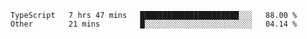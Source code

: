 <!--START_SECTION:waka-->

```text
TypeScript   7 hrs 47 mins   ██████████████████████░░░   88.00 %
Other        21 mins         █░░░░░░░░░░░░░░░░░░░░░░░░   04.14 %
```

<!--END_SECTION:waka-->
